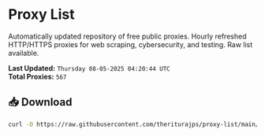 # Proxy List

Automatically updated repository of free public proxies. Hourly refreshed HTTP/HTTPS proxies for web scraping, cybersecurity, and testing. Raw list available.

**Last Updated:** `Thursday 08-05-2025 04:20:44 UTC`  
**Total Proxies:** `567`

## 📥 Download
```bash
curl -O https://raw.githubusercontent.com/theriturajps/proxy-list/main/proxies.txt
